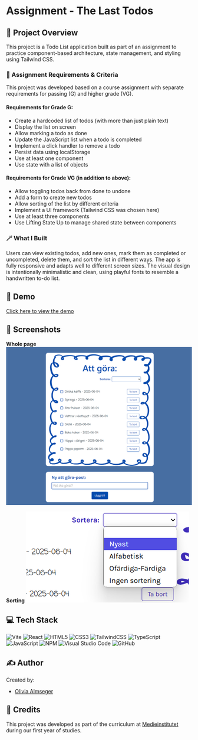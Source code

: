 # Assignment - The Last Todos

## 🚀 Project Overview 
This project is a Todo List application built as part of an assignment to practice component-based architecture, state management, and styling using Tailwind CSS.

### 📝 Assignment Requirements & Criteria
This project was developed based on a course assignment with separate requirements for passing (G) and higher grade (VG).

#### Requirements for Grade G:
- Create a hardcoded list of todos (with more than just plain text)
- Display the list on screen 
- Allow marking a todo as done
- Update the JavaScript list when a todo is completed
- Implement a click handler to remove a todo
- Persist data using localStorage
- Use at least one component
- Use state with a list of objects

#### Requirements for Grade VG (in addition to above):
- Allow toggling todos back from done to undone
- Add a form to create new todos
- Allow sorting of the list by different criteria
- Implement a UI framework (Tailwind CSS was chosen here)
- Use at least three components
- Use Lifting State Up to manage shared state between components

### 🪄 What I Built
Users can view existing todos, add new ones, mark them as completed or uncompleted, delete them, and sort the list in different ways. The app is fully responsive and adapts well to different screen sizes. The visual design is intentionally minimalistic and clean, using playful fonts to resemble a handwritten to-do list.

## 🎥 Demo 
[Click here to view the demo](https://medieinstitutet.github.io/fed24d-the-last-todos-oliviaalmseger/)

## 📸 Screenshots
**Whole page**
![Whole Page](todo.png)

**Sorting**
![Sorting](sort.png)


## 💻 Tech Stack 
![Vite](https://img.shields.io/badge/vite-%23646CFF.svg?style=for-the-badge&logo=vite&logoColor=white)
![React](https://img.shields.io/badge/react-%2320232a.svg?style=for-the-badge&logo=react&logoColor=%2361DAFB)
![HTML5](https://img.shields.io/badge/html5-%23E34F26.svg?style=for-the-badge&logo=html5&logoColor=white)
![CSS3](https://img.shields.io/badge/css3-%231572B6.svg?style=for-the-badge&logo=css3&logoColor=white)
![TailwindCSS](https://img.shields.io/badge/tailwindcss-%2338B2AC.svg?style=for-the-badge&logo=tailwind-css&logoColor=white)
![TypeScript](https://img.shields.io/badge/typescript-%23007ACC.svg?style=for-the-badge&logo=typescript&logoColor=white)
![JavaScript](https://img.shields.io/badge/javascript-%23323330.svg?style=for-the-badge&logo=javascript&logoColor=%23F7DF1E)
![NPM](https://img.shields.io/badge/NPM-%23CB3837.svg?style=for-the-badge&logo=npm&logoColor=white)
![Visual Studio Code](https://img.shields.io/badge/Visual%20Studio%20Code-0078d7.svg?style=for-the-badge&logo=visual-studio-code&logoColor=white)
![GitHub](https://img.shields.io/badge/github-%23121011.svg?style=for-the-badge&logo=github&logoColor=white)


## ✍️ Author 
Created by: 
- [Olivia Almseger ](https://github.com/oliviaalmseger) 	


## 🤝 Credits
This project was developed as part of the curriculum at [Medieinstitutet](https://medieinstitutet.se/) during our first year of studies.
